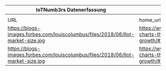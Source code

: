 |IoTNumb3rs Datenerfassung|||||||||||
| ---- | ---- | ---- | ---- | ---- | ---- | ---- | ---- | ---- | ---- | ---- |
||||||||||||
|URL|home_url|filename|device_class|device_count|market_class|market_volume|prognosis_year|publication_year|authorship_class|Dropbox folder|
|https://blogs-images.forbes.com/louiscolumbus/files/2018/06/IIot-market-size.jpg|https://www.forbes.com/sites/louiscolumbus/2018/06/06/10-charts-that-will-challenge-your-perspective-of-iots-growth/#51046d1c3ecc|file2_IIot-market-size.jpg|||size generic IoT|1.1E+11|2020|2018|Forbes Contributor|MariaMarg/20181125-1505|
|https://blogs-images.forbes.com/louiscolumbus/files/2018/06/IIot-market-size.jpg|https://www.forbes.com/sites/louiscolumbus/2018/06/06/10-charts-that-will-challenge-your-perspective-of-iots-growth/#51046d1c3ecc|file2_IIot-market-size.jpg|||impact on global economy|1.42E+13|2030|2018|Forbes Contributor|MariaMarg/20181125-1505|
